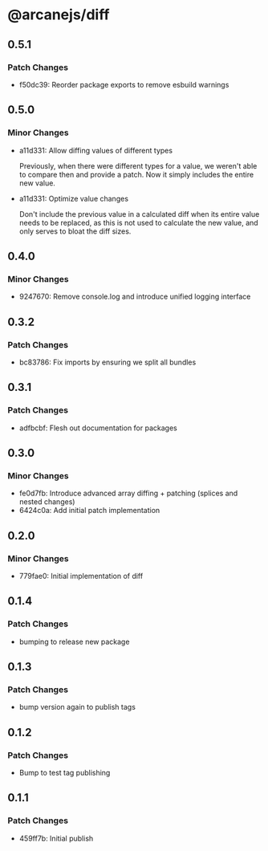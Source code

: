# @arcanejs/diff

## 0.5.1

### Patch Changes

- f50dc39: Reorder package exports to remove esbuild warnings

## 0.5.0

### Minor Changes

- a11d331: Allow diffing values of different types

  Previously, when there were different types for a value, we weren't able to
  compare then and provide a patch.
  Now it simply includes the entire new value.

- a11d331: Optimize value changes

  Don't include the previous value in a calculated diff when its entire value
  needs to be replaced, as this is not used to calculate the new value,
  and only serves to bloat the diff sizes.

## 0.4.0

### Minor Changes

- 9247670: Remove console.log and introduce unified logging interface

## 0.3.2

### Patch Changes

- bc83786: Fix imports by ensuring we split all bundles

## 0.3.1

### Patch Changes

- adfbcbf: Flesh out documentation for packages

## 0.3.0

### Minor Changes

- fe0d7fb: Introduce advanced array diffing + patching (splices and nested changes)
- 6424c0a: Add initial patch implementation

## 0.2.0

### Minor Changes

- 779fae0: Initial implementation of diff

## 0.1.4

### Patch Changes

- bumping to release new package

## 0.1.3

### Patch Changes

- bump version again to publish tags

## 0.1.2

### Patch Changes

- Bump to test tag publishing

## 0.1.1

### Patch Changes

- 459ff7b: Initial publish
